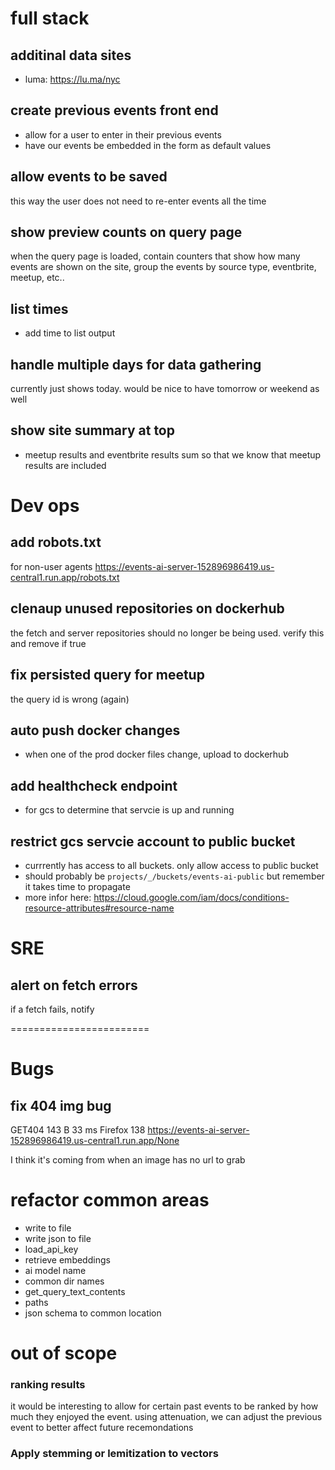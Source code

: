 
# full stack

## additinal data sites
* luma: https://lu.ma/nyc

## create previous events front end
* allow for a user to enter in their previous events
* have our events be embedded in the form as default values

## allow events to be saved
this way the user does not need to re-enter events all the time

## show preview counts on query page
when the query page is loaded, contain counters that show how many events 
are shown on the site, group the events by source type, eventbrite, meetup, etc..

## list times
* add time to list output

## handle multiple days for data gathering
currently just shows today. would be nice to have tomorrow or weekend as well

## show site summary at top
* meetup results and eventbrite results sum so that we know that meetup results are included


# Dev ops

## add robots.txt
for non-user agents
https://events-ai-server-152896986419.us-central1.run.app/robots.txt


## clenaup unused repositories on dockerhub
the fetch and server repositories should no longer be being used. 
verify this and remove if true

## fix persisted query for meetup
the query id is wrong (again)

## auto push docker changes
* when one of the prod docker files change, upload to dockerhub

## add healthcheck endpoint
* for gcs to determine that servcie is up and running

## restrict gcs servcie account to public bucket
* currrently has access to all buckets. only allow access to public bucket
* should probably be `projects/_/buckets/events-ai-public` but remember it takes time to propagate
* more infor here: https://cloud.google.com/iam/docs/conditions-resource-attributes#resource-name

# SRE

## alert on fetch errors
if a fetch fails, notify

  

========================

# Bugs

## fix 404 img bug

GET404 143 B 33 ms Firefox 138 https://events-ai-server-152896986419.us-central1.run.app/None

I think it's coming from when an image has no url to grab

# refactor common areas
* write to file
* write json to file
* load_api_key
* retrieve embeddings
* ai model name
* common dir names
* get_query_text_contents
* paths
* json schema to common location

# out of scope
### ranking results
it would be interesting to allow for certain past events to be ranked by how much they enjoyed the event. using attenuation, we can adjust the previous event to better affect future recemondations 

### Apply stemming or lemitization to vectors

